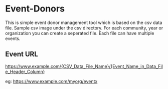 # Event-Donors

This is simple event donor management tool which is based on the csv data file. Sample csv image under the csv directory. For each community, year or organization you can create a seperated file. Each file can have multiple events.

## Event URL

https://www.example.com/{CSV_Data_File_Name}/{Event_Name_in_Data_File_Header_Column}

eg: https://www.example.com/myorg/eventx